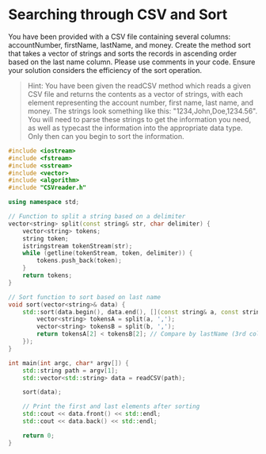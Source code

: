 # Searching through CSV and Sort

You have been provided with a CSV file containing several columns: accountNumber, firstName, lastName, and money. Create the method sort that takes a vector of strings and sorts the records in ascending order based on the last name column.
Please use comments in your code. Ensure your solution considers the efficiency of the sort operation.
> Hint: You have been given the readCSV method which reads a given CSV file and returns the contents as a vector of strings, with each element representing the account number, first name, last name, and money. The strings look something like this:
"1234,John,Doe,1234.56". You will need to parse these strings to get the information you need, as well as typecast the information into the appropriate data type. Only then can you begin to sort the information.


```c++
#include <iostream>
#include <fstream>
#include <sstream>
#include <vector>
#include <algorithm>
#include "CSVreader.h"

using namespace std;

// Function to split a string based on a delimiter
vector<string> split(const string& str, char delimiter) {
    vector<string> tokens;
    string token;
    istringstream tokenStream(str);
    while (getline(tokenStream, token, delimiter)) {
        tokens.push_back(token);
    }
    return tokens;
}

// Sort function to sort based on last name
void sort(vector<string>& data) {
    std::sort(data.begin(), data.end(), [](const string& a, const string& b) {
        vector<string> tokensA = split(a, ',');
        vector<string> tokensB = split(b, ',');
        return tokensA[2] < tokensB[2]; // Compare by lastName (3rd column)
    });
}

int main(int argc, char* argv[]) {
    std::string path = argv[1];
    std::vector<std::string> data = readCSV(path);

    sort(data);

    // Print the first and last elements after sorting
    std::cout << data.front() << std::endl;
    std::cout << data.back() << std::endl;

    return 0;
}
```